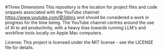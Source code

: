 #Three Dimensions
This repository is the location for project files and code snippets associated with the YouTube channel: https://www.youtube.com/@3dims and should be considered a work in progress for the time being. The YouTube channel centres around the use of AI to aid productivity, with a heavy bias towards running LLM's and workflow tools locally on Apple Mac computers. 

License: This project is licensed under the MIT license - see the LICENSE file for details.
